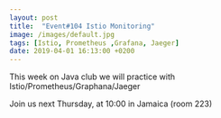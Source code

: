 ```yaml
---
layout: post
title:  "Event#104 Istio Monitoring"
image: /images/default.jpg
tags: [Istio, Prometheus ,Grafana, Jaeger]
date: 2019-04-01 16:13:00 +0200
---
```


This week on Java club we will practice with Istio/Prometheus/Graphana/Jaeger[]()

Join us next Thursday, at 10:00 in Jamaica (room 223)